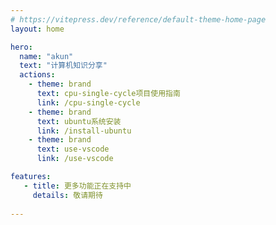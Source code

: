 ```yaml
---
# https://vitepress.dev/reference/default-theme-home-page
layout: home

hero:
  name: "akun"
  text: "计算机知识分享"
  actions:
    - theme: brand
      text: cpu-single-cycle项目使用指南
      link: /cpu-single-cycle
    - theme: brand
      text: ubuntu系统安装
      link: /install-ubuntu
    - theme: brand
      text: use-vscode
      link: /use-vscode

features:
   - title: 更多功能正在支持中
     details: 敬请期待
  
---
```


